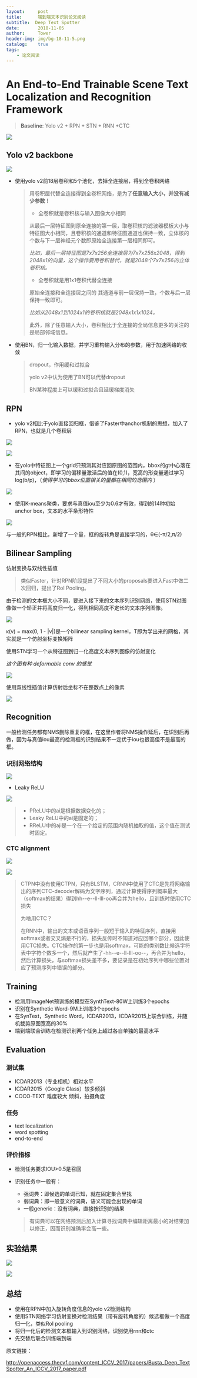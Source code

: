 ```yaml
---
layout:     post
title:      端到端文本识别论文阅读
subtitle:  Deep Text Spotter
date:       2018-11-05
author:     Tower
header-img: img/bg-18-11-5.png
catalog:    true
tags:
    - 论文阅读
---
```

# An End-to-End Trainable Scene Text Localization and Recognition Framework

> **Baseline**: Yolo v2 + RPN + STN + RNN +CTC

![](http://ww1.sinaimg.cn/large/006613p3ly1fwahyo07yqj30xl08a74u.jpg)

## Yolo v2 backbone

![](http://ww1.sinaimg.cn/large/006613p3ly1fwahz5zhszj30dx09iglt.jpg)

- 使用yolo v2前18层卷积和5个池化，去掉全连接层，得到全卷积网络

  > 用卷积层代替全连接得到全卷积网络，是为了**任意输入大小，并没有减少参数！**
  >
  > - 全卷积就是卷积核与输入图像大小相同
  >
  > 从最后一层特征图到原全连接的第一层，取卷积核的滤波器模板大小与特征图大小相同，且卷积核的通道和特征图通道也保持一致，立体核的个数与下一层神经元个数即原始全连接第一层相同即可。
  >
  > *比如，最后一层特征图是7x7x256全连接层为7x7x256x2048，得到2048x1的向量，这个操作要用卷积替代，就是2048个7x7x256的立体卷积核。*
  >
  > - 全卷积就是用1x1卷积代替全连接
  >
  > 原始全连接和全连接层之间的 其通道与前一层保持一致，个数与后一层保持一致即可。
  >
  > *比如从2048x1到1024x1的卷积核就是2048x1x1x1024。*
  >
  > 此外，除了任意输入大小，卷积相比于全连接的全局信息更多的关注的是局部邻域信息。

- 使用BN，归一化输入数据，并学习重构输入分布的参数，用于加速网络的收敛

  > dropout，作用缓和过拟合
  >
  > yolo v2中认为使用了BN可以代替dropout
  >
  > BN某种程度上可以缓和过拟合且延缓梯度消失

## RPN

- yolo v2相比于yolo直接回归框，借鉴了Faster中anchor机制的思想，加入了RPN，也就是几个卷积层

![](https://upload-images.jianshu.io/upload_images/8595017-16fb4d8ba0d0c2cf)

![](http://ww1.sinaimg.cn/large/006613p3ly1fwahztvweij32b42xckjl.jpg)

- 在yolo中特征图上一个grid只预测其对应回原图的范围内，bbox的gt中心落在其间的object，即学习的偏移量激活后的值在(0,1)，宽高的形变量通过学习log(b/p)，（*使得学习的bbox位置相关的量都在相同的范围内* ）

![](http://ww1.sinaimg.cn/large/006613p3ly1fwai163dnmj30d709o40u.jpg)

- 使用K-means聚类，要求与真值iou至少为0.6才有效，得到的14种初始anchor box，文本的水平条形特性

![](http://ww1.sinaimg.cn/large/006613p3ly1fwai0k5tmlj30ks0b2t9g.jpg)

与一般的RPN相比，新增了一个量，框的旋转角是直接学习的，θ∈(-π/2,π/2)

## Bilinear Sampling

仿射变换与双线性插值

> 类似Faster，针对RPN阶段提出了不同大小的proposals要进入Fast中做二次回归，提出了RoI Pooling。

由于检测的文本框大小不同，要进入接下来的文本序列识别网络，使用STN对图像做一个矫正并将高度归一化，得到相同高度不定长的文本序列图像。

![](http://ww1.sinaimg.cn/large/006613p3ly1fwai9gfvwgj30l90620t3.jpg)

κ(v) = max(0, 1 - |v|)是一个bilinear sampling kernel，T即为学出来的网格，其实就是一个仿射坐标变换矩阵

使用STN学习一个从特征图到归一化高度文本序列图像的仿射变化

*这个图有种 deformable conv 的感觉*

![](http://ww1.sinaimg.cn/large/006613p3ly1fwai2r6p18j30jf0bm75o.jpg)

使用双线性插值计算仿射后坐标不在整数点上的像素

![](http://ww1.sinaimg.cn/large/006613p3ly1fwai3e3zd2j30og0bewfh.jpg)

## Recognition

一般检测任务都有NMS删除重复的框，在这里作者将NMS操作延后，在识别后再做，因为与真值iou最高的检测框的识别结果不一定优于iou也很高但不是最高的框。

### 识别网络结构

![](http://ww1.sinaimg.cn/large/006613p3ly1fwai4r016bj30h00hdab8.jpg)

- Leaky ReLU

![](http://ww1.sinaimg.cn/large/006613p3ly1fwai5uqfezj30kk061q37.jpg)

> - PReLU中的ai是根据数据变化的；
> - Leaky ReLU中的ai是固定的；
> - RReLU中的aji是一个在一个给定的范围内随机抽取的值，这个值在测试时固定。

### CTC alignment

![](http://ww1.sinaimg.cn/large/006613p3ly1fwai7uwrc9j30j7039mx6.jpg)

![](http://ww1.sinaimg.cn/large/006613p3ly1fwai8f8rxlj30cj072weq.jpg)

> CTPN中没有使用CTPN，只有BLSTM，CRNN中使用了CTC是先将网络输出的序列CTC-decoder解码为文字序列，通过计算使得序列概率最大（softmax的结果）得到hh--e--ll-lll-oo再合并为hello，且训练时使用CTC损失
>
> 为啥用CTC？
>
> 在RNN中，输出的文本或语音序列一般短于输入的特征序列，直接用softmax或者交叉熵是不行的，损失反传时不知道对应回哪个部分，因此使用CTC损失。CTC操作的第一步也是用softmax，可能的类别数比候选字符表中字符个数多一个，然后就产生了-hh--e--ll-lll-oo--，再合并为hello，然后计算损失，与softmax损失差不多，要记录是在初始序列中哪些位置对应了预测序列中错误的部分。

## Training

- 检测用ImageNet预训练的模型在SynthText-80W上训练3个epochs
- 识别在Synthetic Word-9M上训练3个epochs
- 在SynText，Synthetic Word，ICDAR2013，ICDAR2015上联合训练，并随机裁剪原图宽高的30%
- 端到端联合训练在检测识别两个任务上超过各自单独的最高水平

## Evaluation

### 测试集

- ICDAR2013（专业相机）相对水平
- ICDAR2015（Google Glass）较多倾斜
- COCO-TEXT 难度较大 倾斜，拍摄角度

### 任务

- text localization
- word spotting
- end-to-end

### 评价指标

- 检测任务要求IOU>0.5是召回

- 识别任务中一般有：

  - 强词典：即候选的单词已知，就在固定集合里找
  - 弱词典：即一般意义的词典，语义可能会出现的单词
  - 一般generic：没有词典，直接按识别的结果

  > 有词典可以在网络预测后加入计算寻找词典中编辑距离最小的对结果加以修正，因而识别准确率会高一些。

## 实验结果

![](http://ww1.sinaimg.cn/large/006613p3ly1fwak4hauwtj317k0np78u.jpg)

![](http://ww1.sinaimg.cn/large/006613p3ly1fwak4vo52xj30zk0k00yw.jpg)

## 总结

- 使用在RPN中加入旋转角度信息的yolo v2检测结构
- 使用STN网络学习仿射变换对检测结果（带有旋转角度的）候选框做一个高度归一化，类似RoI pooling
- 将归一化后的检测文本框输入到识别网络，识别使用rnn和ctc
- 先交替后联合训练端到端

原文链接：

http://openaccess.thecvf.com/content_ICCV_2017/papers/Busta_Deep_TextSpotter_An_ICCV_2017_paper.pdf
